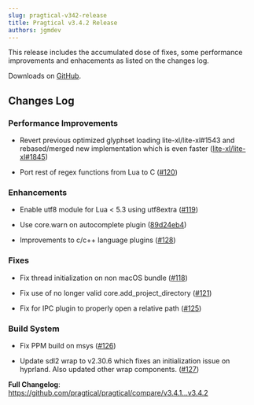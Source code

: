 ```yaml
---
slug: pragtical-v342-release
title: Pragtical v3.4.2 Release
authors: jgmdev
---
```


This release includes the accumulated dose of fixes, some performance
improvements and enhacements as listed on the changes log.

<!-- truncate -->

Downloads on [GitHub](https://github.com/pragtical/pragtical/releases/tag/v3.4.2).

## Changes Log

### Performance Improvements

* Revert previous optimized glyphset loading lite-xl/lite-xl#1543
  and rebased/merged new implementation which is even faster
  ([lite-xl/lite-xl#1845](https://github.com/lite-xl/lite-xl/pull/1845))

* Port rest of regex functions from Lua to C
  ([#120](https://github.com/pragtical/pragtical/pull/120))

### Enhancements

* Enable utf8 module for Lua < 5.3 using utf8extra
  ([#119](https://github.com/pragtical/pragtical/pull/119))

* Use core.warn on autocomplete plugin
  ([89d24eb4](https://github.com/pragtical/pragtical/commit/89d24eb45e82a2bd49ce0a8ed56e313169c17693))

* Improvements to c/c++ language plugins
  ([#128](https://github.com/pragtical/pragtical/pull/128))

### Fixes

* Fix thread initialization on non macOS bundle
  ([#118](https://github.com/pragtical/pragtical/pull/118))

* Fix use of no longer valid core.add_project_directory
  ([#121](https://github.com/pragtical/pragtical/pull/121))

* Fix for IPC plugin to properly open a relative path
  ([#125](https://github.com/pragtical/pragtical/pull/125))

### Build System

* Fix PPM build on msys
  ([#126](https://github.com/pragtical/pragtical/pull/126))

* Update sdl2 wrap to v2.30.6 which fixes an initialization
  issue on hyprland. Also updated other wrap components.
  ([#127](https://github.com/pragtical/pragtical/pull/127))

**Full Changelog**: https://github.com/pragtical/pragtical/compare/v3.4.1...v3.4.2
